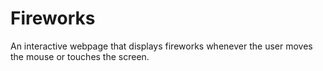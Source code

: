 # Fireworks
An interactive webpage that displays fireworks whenever the user moves the mouse or touches the screen.
